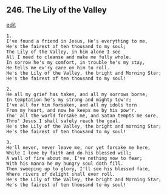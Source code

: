 
## 246.  The Lily of the Valley
[edit](https://docs.google.com/document/d/1ruoWQpI%2Di94vpYoJBEdDN4kZrszbTbYq/edit?mode=html)



    1.
    I've found a friend in Jesus, He's everything to me,
    He's the fairest of ten thousand to my soul;
    The Lily of the Valley, in him alone I see
    All I need to cleanse and make me fully whole.
    In sorrow he's my comfort, in trouble he's my stay,
    He tells me ev'ry care on him to roll.
    He's the Lily of the Valley, the bright and Morning Star;
    He's the fairest of ten thousand to my soul!

    2.
    He all my grief has taken, and all my sorrows borne;
    In temptation he's my strong and mighty tow'r;
    I've all for him forsaken, and all my idols torn
    From my heart, and now he keeps me by his pow'r.
    Tho' all the world forsake me, and Satan tempts me sore,
    Thro' Jesus I shall safely reach the goal.
    He's the Lily of the Valley, the bright and morning Star;
    He's the fairest of ten thousand to my soul!

    3.
    He'll never, never leave me, nor yet forsake me here,
    While I love by faith and do his blessed will;
    A wall of fire about me, I've nothing now to fear;
    With his manna he my hungry soul doth fill.
    Then sweeping up to glory, I'll see his blessed face,
    Where rivers of delight shall ever roll.
    He's the Lily of the Valley, the bright and Morning Star;
    He's the fairest of ten thousand to my soul!
